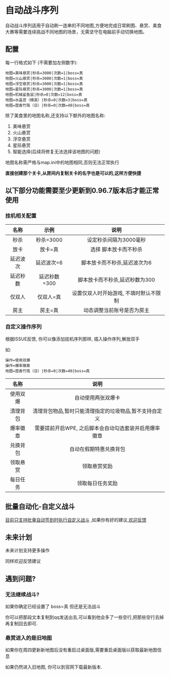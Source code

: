 # 自动战斗序列

<!-- ::: info
该功能在0.96.3起支持
:::

::: warning
当前版本的版本的自动战斗,存在一个BUG,可能导致无法组队(两个人单独开房).

需要到 自动公会任务界面勾选 ![alt text](./img/auto_fight_tip.png) 即可 (当然也可以自定义挂机岛屿以及区)

如果这个方法会让你卡在加入房间,那就取消勾选上面的这项,然后在二号玩家的游戏窗口的公会任务界面取消勾选"我是房主号",即可.

这个问题将在0.96.4修复.
::: -->


自动战斗序列适用于自动刷一连串的不同地图,方便地完成日常刷图、悬赏、美食大赛等需要连续挑战不同地图的场景，无需坚守在电脑前手动切换地图。

## 配置

每一行格式如下 (不需要加左侧数字):

```
地图=美味悬赏|秒杀=3000|次数=1|boss=真
地图=火山悬赏|秒杀=3000|次数=1|boss=真
地图=浮空悬赏|秒杀=3000|次数=1|boss=真
地图=星际悬赏|秒杀=3000|次数=1|boss=真
地图=机械鲨鱼鼠|秒杀=0|次数=12|boss=真
地图=水晶宫（精英）|秒杀=0|次数=3|boss=真
地图=茴香竹筏（日）|秒杀=0|次数=40|boss=真
```

除了美食里的地图名称,还支持以下额外的地图名称:

1. 美味悬赏
2. 火山悬赏
3. 浮空悬赏
4. 星际悬赏
5. 智能选择(后续将修复无法选择该地图的问题)

地图名称需严格与map.ini中的地图相同,否则无法正常执行

**直接创建那个关卡,从房间内复制关卡的名字也是可以的,这样方便快捷**

## 以下部分功能需要至少更新到0.96.7版本后才能正常使用

### 挂机相关配置

|名称| 示例 | 说明 | 
|:-------:|:-------:|:-------:|
|秒杀| 秒杀=3000 | 设定秒杀间隔为3000毫秒 |
|放卡| 放卡=真 | 选择 脚本放卡而不秒杀 |
|延迟波次| 延迟波次=6 | 脚本放卡而不秒杀,延迟波次为6 |
|延迟秒数| 延迟秒数=300 | 脚本放卡而不秒杀,延迟秒数为300 |
|仅双人| 仅双人=真 | 设置仅双人时开始游戏, 不填时默认不限制 |
|房主| 房主=真 | 动态调整当前账号是否为房主 |

### 自定义操作序列

根据ISSUE反馈, 你可以像添加挂机序列那样, 插入操作序列,解放双手

如:
```
操作=使用双爆
操作=爆率徽章
地图=茴香竹筏（日）|秒杀=0|次数=40|boss=真
```

|名称| 说明 | 
|:-------:|:-------:|
|使用双爆| 自动使用两张双爆卡 |
|清理背包| 清理背包物品,暂时只能清理指定的垃圾物品,暂不支持自定义 |
|爆率徽章| 需要提前开启WPE, 之后脚本会自动勾选套装并启用爆率徽章 |
|兑换背包| 自动在假期特惠兑换背包|
|领取悬赏| 领取悬赏奖励|
|每日任务| 领取每日任务奖励|



## 批量自动化-自定义战斗

[目前只支持批量自动签到时执行自定义战斗](/docs/guide/auto_sign.md) ,如果你有好的建议,[欢迎反馈](https://report.rainysnow.com)

## 未来计划

未来计划支持更多操作

同样欢迎反馈建议

## 遇到问题?

### 无法继续战斗?

如果你确定已经设置了 boss=真 但还是无法战斗

你可以把那段文本复制到qq发送出去,可以看到他会多了一些空行,把那些空行去掉再复制回去即可.

### 悬赏进入的是旧地图

如果你在周四更新新地图后没有重启过桌面版,需要重启桌面版以获取最新地图信息

如果仍然进入旧地图, 你可以到官网下载最新版本.